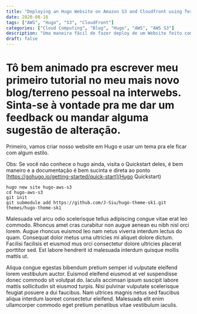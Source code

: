 ```yaml
---
title: "Deploying an Hugo Website on Amazon S3 and Cloudfront using Terraform"
date: 2020-08-16
tags: ["AWS", "Hugo", "S3", "CloudFront"]
categories: ["Cloud Computing", "Blog", "Hugo", "AWS", "AWS S3"]
description: "Uma maneira fácil de fazer deploy de um Website feito com Hugo em um Bucket S3 usando Terraform. De quebra ainda vamos usar CloudFront pra entregar o conteúdo pelo mundo e o Certificate Manager da AWS"
draft: false
---
```


# Tô bem animado pra escrever meu primeiro tutorial no meu mais novo blog/terreno pessoal na interwebs. Sinta-se à vontade pra me dar um feedback ou mandar alguma sugestão de alteração.

Primeiro, vamos criar nosso website em Hugo e usar um tema pra ele ficar com algum estilo.

Obs: Se você não conhece o hugo ainda, visita o Quickstart deles, é bem maneiro e a documentação é bem sucinta e direta ao ponto [https://gohugo.io/getting-started/quick-start](Hugo Quickstart)

```
hugo new site hugo-aws-s3
cd hugo-aws-s3
git init
git submodule add https://github.com/J-Siu/hugo-theme-sk1.git themes/hugo-theme-sk1

```

Malesuada vel arcu odio scelerisque tellus adipiscing congue vitae erat leo commodo. Rhoncus amet cras curabitur non augue aenean eu nibh nisl orci lorem. Augue rhoncus euismod leo nam netus viverra interdum lectus do quam. Consequat dolor metus urna ultricies mi aliquet dolore dictum. Facilisi facilisis et eiusmod mus orci consectetur dolore ultricies placerat porttitor sed. Est labore hendrerit id malesuada interdum quisque mollis mattis ut.

Aliqua congue egestas bibendum pretium semper id vulputate eleifend lorem vestibulum auctor. Euismod eleifend eiusmod at vel suspendisse donec commodo sit volutpat do. Iaculis accimsan ipsum suscipit labore mattis sollicitudin sit eiusmod turpis. Nisi pulvinar vulputate scelerisque feugiat posuere a dui faucibus. Nam ultrices magnis netus sed faucibus aliqua interdum laoreet consectetur eleifend. Malesuada elit enim ullamcorper commodo eget pretium penatibus vitae vestibulum iaculis.
